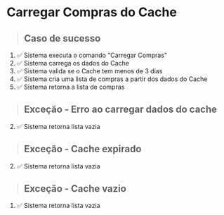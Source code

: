 # Carregar Compras do Cache

> ## Caso de sucesso

1. ✅ Sistema executa o comando "Carregar Compras"
2. ✅ Sistema carrega os dados do Cache
3. ✅ Sistema valida se o Cache tem menos de 3 dias
4. ✅ Sistema cria uma lista de compras a partir dos dados do Cache
5. ✅ Sistema retorna a lista de compras

> ## Exceção - Erro ao carregar dados do cache

2. ✅ Sistema retorna lista vazia

> ## Exceção - Cache expirado

2. ✅ Sistema retorna lista vazia

> ## Exceção - Cache vazio

1. ✅ Sistema retorna lista vazia
